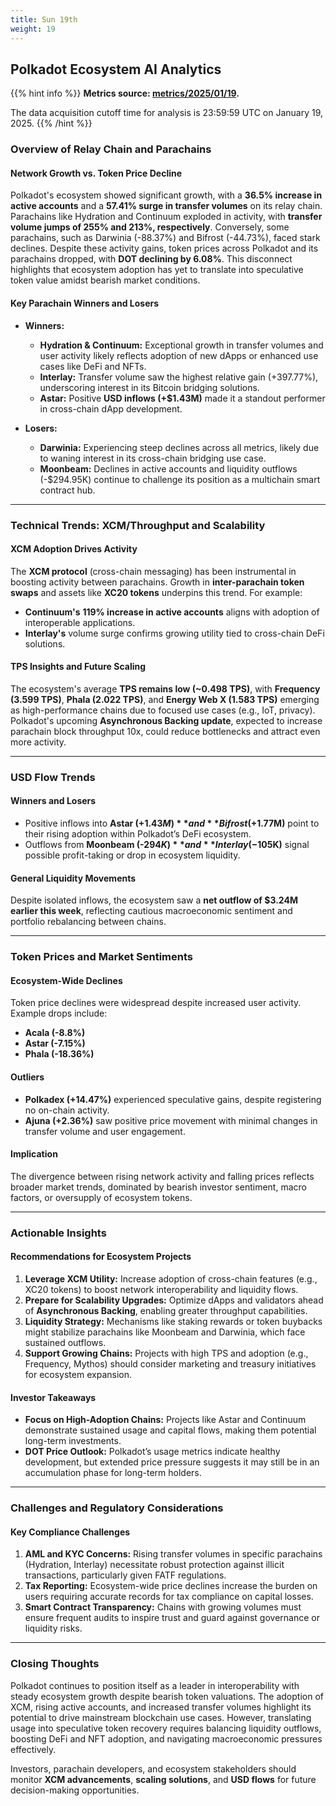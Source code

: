 ```yaml
---
title: Sun 19th
weight: 19
---
```


## **Polkadot Ecosystem AI Analytics**
{{% hint info %}}
**Metrics source: [metrics/2025/01/19](../../../../metrics/2025/01/19).**

The data acquisition cutoff time for analysis is 23:59:59 UTC on January 19, 2025.
{{% /hint %}}

### Overview of Relay Chain and Parachains
#### Network Growth vs. Token Price Decline
Polkadot's ecosystem showed significant growth, with a **36.5% increase in active accounts** and a **57.41% surge in transfer volumes** on its relay chain. Parachains like Hydration and Continuum exploded in activity, with **transfer volume jumps of 255% and 213%, respectively**. Conversely, some parachains, such as Darwinia (-88.37%) and Bifrost (-44.73%), faced stark declines. Despite these activity gains, token prices across Polkadot and its parachains dropped, with **DOT declining by 6.08%**. This disconnect highlights that ecosystem adoption has yet to translate into speculative token value amidst bearish market conditions.

#### Key Parachain Winners and Losers
- **Winners:**
  - **Hydration & Continuum:** Exceptional growth in transfer volumes and user activity likely reflects adoption of new dApps or enhanced use cases like DeFi and NFTs.
  - **Interlay:** Transfer volume saw the highest relative gain (+397.77%), underscoring interest in its Bitcoin bridging solutions.
  - **Astar:** Positive **USD inflows (+$1.43M)** made it a standout performer in cross-chain dApp development.

- **Losers:**
  - **Darwinia:** Experiencing steep declines across all metrics, likely due to waning interest in its cross-chain bridging use case.
  - **Moonbeam:** Declines in active accounts and liquidity outflows (-$294.95K) continue to challenge its position as a multichain smart contract hub.

---

### Technical Trends: XCM/Throughput and Scalability
#### XCM Adoption Drives Activity
The **XCM protocol** (cross-chain messaging) has been instrumental in boosting activity between parachains. Growth in **inter-parachain token swaps** and assets like **XC20 tokens** underpins this trend. For example:
- **Continuum's** **119% increase in active accounts** aligns with adoption of interoperable applications.
- **Interlay's** volume surge confirms growing utility tied to cross-chain DeFi solutions.

#### TPS Insights and Future Scaling
The ecosystem's average **TPS remains low (~0.498 TPS)**, with **Frequency (3.599 TPS)**, **Phala (2.022 TPS)**, and **Energy Web X (1.583 TPS)** emerging as high-performance chains due to focused use cases (e.g., IoT, privacy). Polkadot's upcoming **Asynchronous Backing update**, expected to increase parachain block throughput 10x, could reduce bottlenecks and attract even more activity.

---

### USD Flow Trends
#### Winners and Losers
- Positive inflows into **Astar (+$1.43M)** and **Bifrost (+$1.77M)** point to their rising adoption within Polkadot’s DeFi ecosystem.
- Outflows from **Moonbeam (-$294K)** and **Interlay (-$105K)** signal possible profit-taking or drop in ecosystem liquidity.

#### General Liquidity Movements
Despite isolated inflows, the ecosystem saw a **net outflow of $3.24M earlier this week**, reflecting cautious macroeconomic sentiment and portfolio rebalancing between chains.

---

### Token Prices and Market Sentiments
#### Ecosystem-Wide Declines
Token price declines were widespread despite increased user activity. Example drops include:
- **Acala (-8.8%)**
- **Astar (-7.15%)**
- **Phala (-18.36%)**

#### Outliers
- **Polkadex (+14.47%)** experienced speculative gains, despite registering no on-chain activity.
- **Ajuna (+2.36%)** saw positive price movement with minimal changes in transfer volume and user engagement.

#### Implication
The divergence between rising network activity and falling prices reflects broader market trends, dominated by bearish investor sentiment, macro factors, or oversupply of ecosystem tokens.

---

### Actionable Insights
#### Recommendations for Ecosystem Projects
1. **Leverage XCM Utility:** Increase adoption of cross-chain features (e.g., XC20 tokens) to boost network interoperability and liquidity flows.
2. **Prepare for Scalability Upgrades:** Optimize dApps and validators ahead of **Asynchronous Backing**, enabling greater throughput capabilities.
3. **Liquidity Strategy:** Mechanisms like staking rewards or token buybacks might stabilize parachains like Moonbeam and Darwinia, which face sustained outflows.
4. **Support Growing Chains:** Projects with high TPS and adoption (e.g., Frequency, Mythos) should consider marketing and treasury initiatives for ecosystem expansion.

#### Investor Takeaways
- **Focus on High-Adoption Chains:** Projects like Astar and Continuum demonstrate sustained usage and capital flows, making them potential long-term investments.
- **DOT Price Outlook:** Polkadot’s usage metrics indicate healthy development, but extended price pressure suggests it may still be in an accumulation phase for long-term holders.

---

### Challenges and Regulatory Considerations
#### Key Compliance Challenges
1. **AML and KYC Concerns:** Rising transfer volumes in specific parachains (Hydration, Interlay) necessitate robust protection against illicit transactions, particularly given FATF regulations.
2. **Tax Reporting:** Ecosystem-wide price declines increase the burden on users requiring accurate records for tax compliance on capital losses.
3. **Smart Contract Transparency:** Chains with growing volumes must ensure frequent audits to inspire trust and guard against governance or liquidity risks.

---

### Closing Thoughts
Polkadot continues to position itself as a leader in interoperability with steady ecosystem growth despite bearish token valuations. The adoption of XCM, rising active accounts, and increased transfer volumes highlight its potential to drive mainstream blockchain use cases. However, translating usage into speculative token recovery requires balancing liquidity outflows, boosting DeFi and NFT adoption, and navigating macroeconomic pressures effectively.

Investors, parachain developers, and ecosystem stakeholders should monitor **XCM advancements**, **scaling solutions**, and **USD flows** for future decision-making opportunities.
